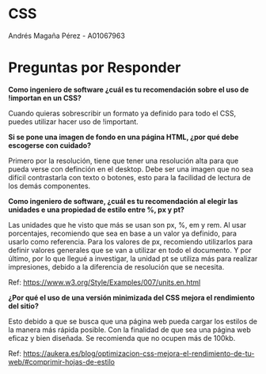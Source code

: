# CSS
Andrés Magaña Pérez - A01067963

# Preguntas por Responder

**Como ingeniero de software ¿cuál es tu recomendación sobre el uso de !importan en un CSS?**

Cuando quieras sobrescribir un formato ya definido para todo el CSS, puedes utilizar hacer uso de !important.

**Si se pone una imagen de fondo en una página HTML, ¿por qué debe escogerse con cuidado?**

Primero por la resolución, tiene que tener una resolución alta para que pueda verse con definción en
el desktop. Debe ser una imagen que no sea difícil contrastarla con texto o botones, esto para la facilidad de
lectura de los demás componentes.

**Como ingeniero de software, ¿cuál es tu recomendación al elegir las unidades e una propiedad de estilo entre %, px y pt?**

Las unidades que he visto que más se usan son px, %, em y rem. Al usar porcentajes, recomiendo que sea en base a un valor ya
definido, para usarlo como referencia. Para los valores de px, recomiendo utilizarlos para definir valores generales que se
van a utilizar en todo el documento. Y por último, por lo que llegué a investigar, la unidad pt se utiliza más para realizar
impresiones, debido a la diferencia de resolución que se necesita.

Ref: https://www.w3.org/Style/Examples/007/units.en.html

**¿Por qué el uso de una versión minimizada del CSS mejora el rendimiento del sitio?**

Esto debido a que se busca que una página web pueda cargar los estilos de la manera más rápida posible. Con la finalidad
de que sea una página web eficaz y bien diseñada. Se recomienda que no ocupen más de 100kb.

Ref: https://aukera.es/blog/optimizacion-css-mejora-el-rendimiento-de-tu-web/#comprimir-hojas-de-estilo
